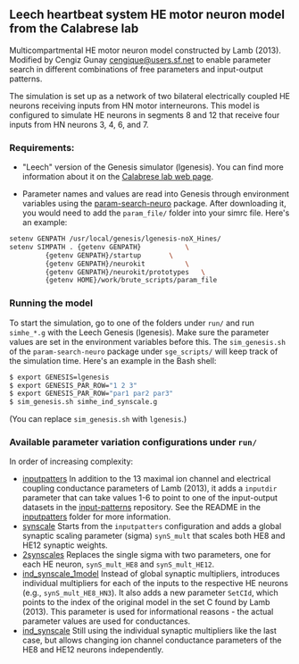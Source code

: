 ## Leech heartbeat system HE motor neuron model from the Calabrese lab

Multicompartmental HE motor neuron model constructed by Lamb
(2013). Modified by Cengiz Gunay <cengique@users.sf.net> to enable
parameter search in different combinations of free parameters and
input-output patterns.

The simulation is set up as a network of two bilateral electrically
coupled HE neurons receiving inputs from HN motor interneurons. This
model is configured to simulate HE neurons in segments 8 and 12 that
receive four inputs from HN neurons 3, 4, 6, and 7.

### Requirements:

- "Leech" version of the Genesis simulator (lgenesis). You can find more
  information about it on the [Calabrese lab web
  page](http://www.biology.emory.edu/research/Calabrese/software.html).

- Parameter names and values are read into Genesis through environment
  variables using the [param-search-neuro](https://github.com/cengique/param-search-neuro)
  package. After downloading it, you would need to add the
  `param_file/` folder into your simrc file. Here's an example:

```bash
setenv GENPATH /usr/local/genesis/lgenesis-noX_Hines/
setenv SIMPATH . {getenv GENPATH}			\
		 {getenv GENPATH}/startup		\
		 {getenv GENPATH}/neurokit    		\
		 {getenv GENPATH}/neurokit/prototypes 	\
		 {getenv HOME}/work/brute_scripts/param_file
```

### Running the model

To start the simulation, go to one of the folders under `run/` and run
`simhe_*.g` with the Leech Genesis (lgenesis). Make sure the parameter
values are set in the environment variables before this. The
`sim_genesis.sh` of the `param-search-neuro` package under
`sge_scripts/` will keep track of the simulation time. Here's an
example in the Bash shell:

```bash
$ export GENESIS=lgenesis
$ export GENESIS_PAR_ROW="1 2 3"
$ export GENESIS_PAR_ROW="par1 par2 par3"
$ sim_genesis.sh simhe_ind_synscale.g
```

(You can replace `sim_genesis.sh` with `lgenesis`.)

### Available parameter variation configurations under `run/`

In order of increasing complexity:

* [inputpatters](run/inputpatterns) In addition to the 13 maximal ion
  channel and electrical coupling conductance parameters of Lamb
  (2013), it adds a `inputdir` parameter that can take values 1-6 to
  point to one of the input-output datasets in the
  [input-patterns](https://bitbucket.org/calabreselab/input-patterns)
  repository. See the README in the [inputpatters](run/inputpatterns)
  folder for more information.
* [synscale](run/synscale) Starts from the `inputpatters` configuration
  and adds a global synaptic scaling parameter (sigma) `synS_mult`
  that scales both HE8 and HE12 synaptic weights.
* [2synscales](run/2synscales) Replaces the single sigma with two
  parameters, one for each HE neuron, `synS_mult_HE8` and
  `synS_mult_HE12`.
* [ind_synscale_1model](run/ind_synscale_1model) Instead of global
  synaptic multipliers, introduces individual multipliers for each of
  the inputs to the respective HE neurons (e.g.,
  `synS_mult_HE8_HN3`). It also adds a new parameter `SetCId`, which
  points to the index of the original model in the set C found by Lamb
  (2013). This parameter is used for informational reasons - the
  actual parameter values are used for conductances.
* [ind_synscale](run/ind_synscale) Still using the individual synaptic
  multipliers like the last case, but allows changing ion channel
  conductance parameters of the HE8 and HE12 neurons independently.